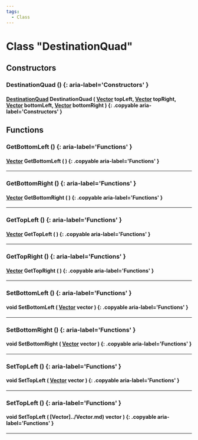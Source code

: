 ```yaml
---
tags:
  - Class
---
```

# Class "DestinationQuad"

## Constructors
### DestinationQuad () {: aria-label='Constructors' }
#### [DestinationQuad](DestinationQuad.md) DestinationQuad ( [Vector](../Vector.md) topLeft, [Vector](../Vector.md) topRight, [Vector](../Vector.md) bottomLeft, [Vector](../Vector.md) bottomRight ) {: .copyable aria-label='Constructors' }

## Functions

### GetBottomLeft () {: aria-label='Functions' }
#### [Vector](../Vector.md) GetBottomLeft ( ) {: .copyable aria-label='Functions' }      

___
### GetBottomRight () {: aria-label='Functions' }
#### [Vector](../Vector.md) GetBottomRight ( ) {: .copyable aria-label='Functions' }     

___
### GetTopLeft () {: aria-label='Functions' }
#### [Vector](../Vector.md) GetTopLeft ( ) {: .copyable aria-label='Functions' }

___
### GetTopRight () {: aria-label='Functions' }
#### [Vector](../Vector.md) GetTopRight ( ) {: .copyable aria-label='Functions' }        

___
### SetBottomLeft () {: aria-label='Functions' }
#### void SetBottomLeft ( [Vector](../Vector.md) vector ) {: .copyable aria-label='Functions' }

___
### SetBottomRight () {: aria-label='Functions' }
#### void SetBottomRight ( [Vector](../Vector.md) vector ) {: .copyable aria-label='Functions' }

___
### SetTopLeft () {: aria-label='Functions' }
#### void SetTopLeft ( [Vector](../Vector.md) vector ) {: .copyable aria-label='Functions' }

___
### SetTopLeft () {: aria-label='Functions' }
#### void SetTopLeft ( [Vector]../Vector.md) vector ) {: .copyable aria-label='Functions' }

___